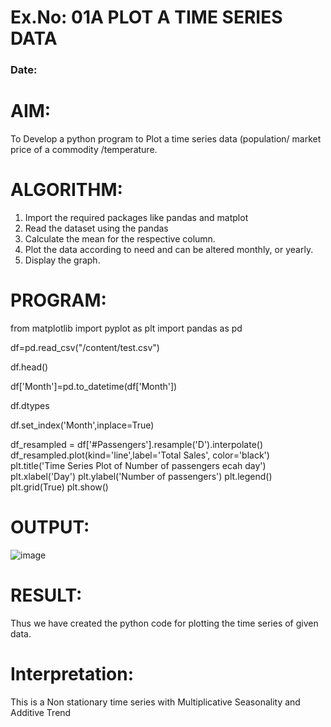 # Ex.No: 01A PLOT A TIME SERIES DATA
###  Date: 

# AIM:
To Develop a python program to Plot a time series data (population/ market price of a commodity
/temperature.
# ALGORITHM:
1. Import the required packages like pandas and matplot
2. Read the dataset using the pandas
3. Calculate the mean for the respective column.
4. Plot the data according to need and can be altered monthly, or yearly.
5. Display the graph.
# PROGRAM:


from matplotlib import pyplot as plt
import pandas as pd

df=pd.read_csv("/content/test.csv")

df.head()

df['Month']=pd.to_datetime(df['Month'])

df.dtypes

df.set_index('Month',inplace=True)

df_resampled = df['#Passengers'].resample('D').interpolate()
df_resampled.plot(kind='line',label='Total Sales', color='black')
plt.title('Time Series Plot of Number of passengers ecah day')
plt.xlabel('Day')
plt.ylabel('Number of passengers')
plt.legend()
plt.grid(True)
plt.show()









# OUTPUT:

![image](https://github.com/user-attachments/assets/6f4bdc9d-ad16-45a7-a5c1-d333a2dcc25e)





# RESULT:
Thus we have created the python code for plotting the time series of given data.
# Interpretation:
This is a Non stationary time series with Multiplicative Seasonality and Additive Trend
